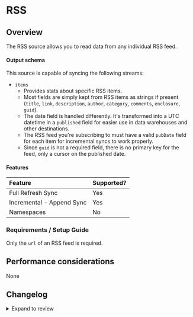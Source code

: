 # RSS

## Overview

The RSS source allows you to read data from any individual RSS feed.

#### Output schema

This source is capable of syncing the following streams:

- `items`
  - Provides stats about specific RSS items.
  - Most fields are simply kept from RSS items as strings if present (`title`, `link`, `description`, `author`, `category`, `comments`, `enclosure`, `guid`).
  - The date field is handled differently. It's transformed into a UTC datetime in a `published` field for easier use in data warehouses and other destinations.
  - The RSS feed you're subscribing to must have a valid `pubDate` field for each item for incremental syncs to work properly.
  - Since `guid` is not a required field, there is no primary key for the feed, only a cursor on the published date.

#### Features

| Feature                   | Supported? |
| :------------------------ | :--------- |
| Full Refresh Sync         | Yes        |
| Incremental - Append Sync | Yes        |
| Namespaces                | No         |

### Requirements / Setup Guide

Only the `url` of an RSS feed is required.

## Performance considerations

None

## Changelog

<details>
  <summary>Expand to review</summary>

| Version | Date       | Pull Request                                             | Subject                        |
| :------ | :--------- | :------------------------------------------------------- | :----------------------------- |
| 1.0.23 | 2024-10-19 | [47104](https://github.com/airbytehq/airbyte/pull/47104) | Update dependencies |
| 1.0.22 | 2024-10-12 | [46793](https://github.com/airbytehq/airbyte/pull/46793) | Update dependencies |
| 1.0.21 | 2024-10-05 | [46454](https://github.com/airbytehq/airbyte/pull/46454) | Update dependencies |
| 1.0.20 | 2024-09-28 | [46185](https://github.com/airbytehq/airbyte/pull/46185) | Update dependencies |
| 1.0.19 | 2024-09-21 | [45812](https://github.com/airbytehq/airbyte/pull/45812) | Update dependencies |
| 1.0.18 | 2024-09-14 | [45538](https://github.com/airbytehq/airbyte/pull/45538) | Update dependencies |
| 1.0.17 | 2024-09-07 | [45223](https://github.com/airbytehq/airbyte/pull/45223) | Update dependencies |
| 1.0.16 | 2024-08-31 | [45058](https://github.com/airbytehq/airbyte/pull/45058) | Update dependencies |
| 1.0.15 | 2024-08-24 | [44635](https://github.com/airbytehq/airbyte/pull/44635) | Update dependencies |
| 1.0.14 | 2024-08-17 | [44257](https://github.com/airbytehq/airbyte/pull/44257) | Update dependencies |
| 1.0.13 | 2024-08-12 | [43883](https://github.com/airbytehq/airbyte/pull/43883) | Update dependencies |
| 1.0.12 | 2024-08-10 | [43687](https://github.com/airbytehq/airbyte/pull/43687) | Update dependencies |
| 1.0.11 | 2024-08-03 | [43073](https://github.com/airbytehq/airbyte/pull/43073) | Update dependencies |
| 1.0.10 | 2024-07-27 | [42687](https://github.com/airbytehq/airbyte/pull/42687) | Update dependencies |
| 1.0.9 | 2024-07-20 | [42139](https://github.com/airbytehq/airbyte/pull/42139) | Update dependencies |
| 1.0.8 | 2024-07-13 | [41741](https://github.com/airbytehq/airbyte/pull/41741) | Update dependencies |
| 1.0.7 | 2024-07-10 | [41570](https://github.com/airbytehq/airbyte/pull/41570) | Update dependencies |
| 1.0.6 | 2024-07-09 | [41197](https://github.com/airbytehq/airbyte/pull/41197) | Update dependencies |
| 1.0.5 | 2024-07-06 | [40921](https://github.com/airbytehq/airbyte/pull/40921) | Update dependencies |
| 1.0.4 | 2024-06-25 | [40410](https://github.com/airbytehq/airbyte/pull/40410) | Update dependencies |
| 1.0.3 | 2024-06-22 | [40083](https://github.com/airbytehq/airbyte/pull/40083) | Update dependencies |
| 1.0.2 | 2024-06-04 | [39085](https://github.com/airbytehq/airbyte/pull/39085) | [autopull] Upgrade base image to v1.2.1 |
| 1.0.1 | 2024-04-30 | [37535](https://github.com/airbytehq/airbyte/pull/37535) | Fix incremental sync |
| 1.0.0 | 2024-04-20 | [36418](https://github.com/airbytehq/airbyte/pull/36418) | Migrate python cdk to low code |
| 0.1.0 | 2022-10-12 | [18838](https://github.com/airbytehq/airbyte/pull/18838) | Initial release supporting RSS |


</details>
